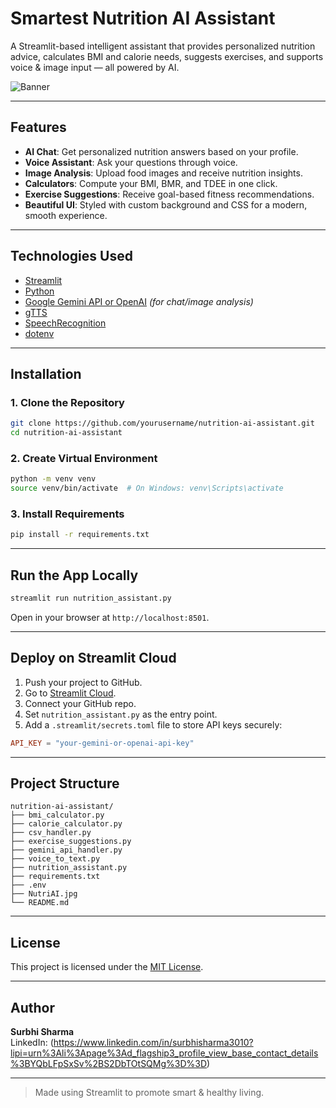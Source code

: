 
# Smartest Nutrition AI Assistant

A Streamlit-based intelligent assistant that provides personalized nutrition advice, calculates BMI and calorie needs, suggests exercises, and supports voice & image input — all powered by AI.

![Banner](https://via.placeholder.com/1000x300?text=Smartest+Nutrition+AI+Assistant)

---

## Features

- **AI Chat**: Get personalized nutrition answers based on your profile.
- **Voice Assistant**: Ask your questions through voice.
- **Image Analysis**: Upload food images and receive nutrition insights.
- **Calculators**: Compute your BMI, BMR, and TDEE in one click.
- **Exercise Suggestions**: Receive goal-based fitness recommendations.
- **Beautiful UI**: Styled with custom background and CSS for a modern, smooth experience.

---

## Technologies Used

- [Streamlit](https://streamlit.io/)
- [Python](https://www.python.org/)
- [Google Gemini API or OpenAI](https://ai.google.dev/) *(for chat/image analysis)*
- [gTTS](https://pypi.org/project/gTTS/)
- [SpeechRecognition](https://pypi.org/project/SpeechRecognition/)
- [dotenv](https://pypi.org/project/python-dotenv/)

---

## Installation

### 1. Clone the Repository

```bash
git clone https://github.com/yourusername/nutrition-ai-assistant.git
cd nutrition-ai-assistant
```

### 2. Create Virtual Environment

```bash
python -m venv venv
source venv/bin/activate  # On Windows: venv\Scripts\activate
```

### 3. Install Requirements

```bash
pip install -r requirements.txt
```

---

## Run the App Locally

```bash
streamlit run nutrition_assistant.py
```

Open in your browser at `http://localhost:8501`.

---

## Deploy on Streamlit Cloud

1. Push your project to GitHub.
2. Go to [Streamlit Cloud](https://streamlit.io/cloud).
3. Connect your GitHub repo.
4. Set `nutrition_assistant.py` as the entry point.
5. Add a `.streamlit/secrets.toml` file to store API keys securely:
```toml
API_KEY = "your-gemini-or-openai-api-key"
```

---

## Project Structure

```
nutrition-ai-assistant/
├── bmi_calculator.py
├── calorie_calculator.py
├── csv_handler.py
├── exercise_suggestions.py
├── gemini_api_handler.py
├── voice_to_text.py
├── nutrition_assistant.py
├── requirements.txt
├── .env
├── NutriAI.jpg
└── README.md
```

---

## License

This project is licensed under the [MIT License](LICENSE).

---

## Author

**Surbhi Sharma**   
LinkedIn: (https://www.linkedin.com/in/surbhisharma3010?lipi=urn%3Ali%3Apage%3Ad_flagship3_profile_view_base_contact_details%3BYQbLFpSxSv%2BS2DbTOtSQMg%3D%3D)

---

> Made using Streamlit to promote smart & healthy living.
